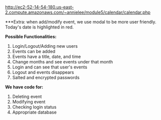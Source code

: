 http://ec2-52-14-54-180.us-east-2.compute.amazonaws.com/~annielee/module5/calendar/calendar.php

***Extra: when add/modify event, we use modal to be more user friendly.
Today's date is highlighted in red.

**Possible Functionalities:**
1. Login/Logout/Adding new users
2. Events can be added
3. Events have a title, date, and time
4. Change months and see events under that month
5. Login and can see that user's events
6. Logout and events disappears
7. Salted and encrypted passwords

**We have code for:**
1. Deleting event
2. Modifying event
3. Checking login status
4. Appropriate database
